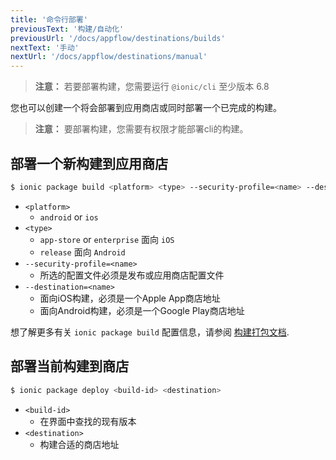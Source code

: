 ```yaml
---
title: '命令行部署'
previousText: '构建/自动化'
previousUrl: '/docs/appflow/destinations/builds'
nextText: '手动'
nextUrl: '/docs/appflow/destinations/manual'
---
```


> **注意：** 若要部署构建，您需要运行 `@ionic/cli` 至少版本 6.8

您也可以创建一个将会部署到应用商店或同时部署一个已完成的构建。

> **注意：** 要部署构建，您需要有权限才能部署cli的构建。

## 部署一个新构建到应用商店

```bash
$ ionic package build <platform> <type> --security-profile=<name> --destination=<name>
```

- `<platform>`
  - `android` or `ios`
- `<type>`
  - `app-store` or `enterprise` 面向 `iOS`
  - `release` 面向 `Android`
- `--security-profile=<name>`
  - 所选的配置文件必须是发布或应用商店配置文件
- `--destination=<name>`
  - 面向iOS构建，必须是一个Apple App商店地址
  - 面向Android构建，必须是一个Google Play商店地址


想了解更多有关 `ionic package build` 配置信息，请参阅 [构建打包文档](/docs/cli/commands/package-build).

## 部署当前构建到商店

```bash
$ ionic package deploy <build-id> <destination>
```

- `<build-id>`
  - 在界面中查找的现有版本
- `<destination>`
  - 构建合适的商店地址
